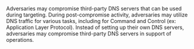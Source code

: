 Adversaries may compromise third-party DNS servers that can be used during targeting. During post-compromise activity, adversaries may utilize DNS traffic for various tasks, including for Command and Control (ex: Application Layer Protocol). Instead of setting up their own DNS servers, adversaries may compromise third-party DNS servers in support of operations.